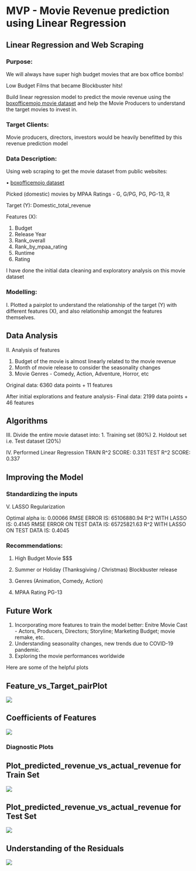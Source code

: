 # MVP - Movie Revenue prediction using Linear Regression

## Linear Regression and Web Scraping


### Purpose:

We will always have super high budget movies that are box office bombs!

Low Budget Films that became Blockbuster hits!

Build linear regression model to predict the movie revenue using the [boxofficemojo movie dataset](https://www.boxofficemojo.com/) and help the Movie Producers to understand the target movies to invest in.

### Target Clients:
Movie producers, directors, investors would be heavily benefitted by this revenue prediction model


### Data Description:
Using web scraping to get the movie dataset from public websites:

•	[boxofficemojo dataset](https://www.boxofficemojo.com/)

Picked (domestic) movies by MPAA Ratings - G, G/PG, PG, PG-13, R

Target (Y): Domestic_total_revenue

Features (X):
1. Budget
2. Release Year
3. Rank_overall
4. Rank_by_mpaa_rating
5. Runtime
6. Rating

I have done the initial data cleaning and exploratory analysis on this movie dataset

### Modelling:

I. Plotted a pairplot to understand the relationship of the target (Y) with different features (X), and also relationship amongst the features themselves.


## Data Analysis

II. Analysis of features

1. Budget of the movie is almost linearly related to the movie revenue
2. Month of movie release to consider the seasonality changes
3. Movie Genres - Comedy, Action, Adventure, Horror, etc

Original data: 6360 data points + 11 features 

After initial explorations and feature analysis- Final data: 2199 data points + 46 features 

## Algorithms

III. Divide the entire movie dataset into:
    1. Training set (80%)
    2. Holdout set i.e. Test dataset (20%)

IV. Performed Linear Regression
TRAIN R^2 SCORE: 0.331
TEST R^2 SCORE: 0.337


## Improving the Model

### Standardizing the inputs

V. LASSO Regularization

Optimal alpha is: 0.00066
RMSE ERROR IS: 65106880.94
R^2 WITH LASSO IS: 0.4145
RMSE ERROR ON TEST DATA IS: 65725821.63
R^2 WITH LASSO ON TEST DATA IS: 0.4045


### Recommendations:

1. High Budget Movie $$$

2. Summer or Holiday
(Thanksgiving / Christmas)
Blockbuster release

3. Genres
(Animation, Comedy, Action)

4. MPAA Rating PG-13

## Future Work

1. Incorporating more features to train the model better: Enitre Movie Cast - Actors, Producers, Directors; Storyline; Marketing Budget; movie remake, etc.
2. Understanding seasonality changes, new trends due to COVID-19 pandemic.
3. Exploring the movie performances worldwide

Here are some of the helpful plots

## Feature_vs_Target_pairPlot
![](https://github.com/chetana-vyas/Linear_Regression/blob/project-proposal/Images/PairPlot_Target_vs_Feature.png)

## Coefficients of Features
![](https://github.com/chetana-vyas/Linear_Regression/blob/project-proposal/Images/chart.png)

### Diagnostic Plots

## Plot_predicted_revenue_vs_actual_revenue for Train Set
![](https://github.com/chetana-vyas/Linear_Regression/blob/project-proposal/Images/Plot-Fitted_vs_Actual_movie_revenue_TrainSet.png)

## Plot_predicted_revenue_vs_actual_revenue for Test Set
![](https://github.com/chetana-vyas/Linear_Regression/blob/project-proposal/Images/Plot-Fitted_vs_Actual_TestSet.png)

## Understanding of the Residuals
![](https://github.com/chetana-vyas/Linear_Regression/blob/project-proposal/Images/residuals.PNG)
